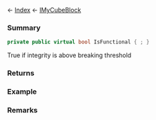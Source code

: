 ← [Index](Api-Index) ← [IMyCubeBlock](VRage.Game.ModAPI.Ingame.IMyCubeBlock)

### Summary

```csharp
private public virtual bool IsFunctional { ; }
```

True if integrity is above breaking threshold

### Returns

### Example

### Remarks

